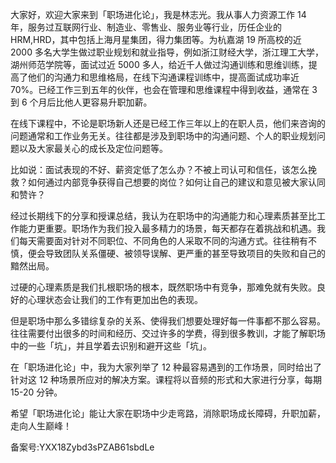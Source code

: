 大家好，欢迎大家来到「职场进化论」，我是林志光。我从事人力资源工作 14 年，服务过互联网行业、制造业、零售业、服务业等行业，历任企业的 HRM,HRD，其中包括上海月星集团，得力集团等。为杭嘉湖 19 所高校的近 2000 多名大学生做过职业规划和就业指导，例如浙江财经大学，浙江理工大学，湖州师范学院等，面试过近 5000 多人，给近千人做过沟通训练和思维训练，提高了他们的沟通力和思维格局，在线下沟通课程训练中，提高面试成功率近 70\%。已经工作三到五年的伙伴，也会在管理和思维课程中得到收益，通常在 3 到 6 个月后比他人更容易升职加薪。

在线下课程中，不论是职场新人还是已经工作三年以上的在职人员，他们来咨询的问题通常和工作业务无关。往往都是涉及到职场中的沟通问题、个人的职业规划问题以及大家最关心的成长及定位问题等。

比如说：面试表现的不好、薪资定低了怎么办？不被上司认可和信任，该怎么挽救？如何通过内部竞争获得自己想要的岗位？如何让自己的建议和意见被大家认同和赞许？

经过长期线下的分享和授课总结，我认为在职场中的沟通能力和心理素质甚至比工作能力更重要。职场作为我们投入最多精力的场景，每天都存在着挑战和机遇。我们每天需要面对针对不同职位、不同角色的人采取不同的沟通方式。往往稍有不慎，便会导致团队关系僵硬、被领导误解、更严重的甚至导致项目的失败和自己的黯然出局。

过硬的心理素质是我们扎根职场的根本，既然职场中有竞争，那难免就有失败。良好的心理状态会让我们的工作有更加出色的表现。

但是职场中那么多错综复杂的关系、使得我们想要处理好每一件事都不那么容易。往往需要付出很多的时间和经历、交过许多的学费，得到很多教训，才能了解职场中的一些「坑」，并且学着去识别和避开这些「坑」。

在「职场进化论」中，我为大家列举了 12 种最容易遇到的工作场景，同时给出了针对这 12 种场景所应对的解决方案。课程将以音频的形式和大家进行分享，每期 15-20 分钟。

希望「职场进化论」能让大家在职场中少走弯路，消除职场成长障碍，升职加薪，走向人生巅峰！

备案号:YXX18Zybd3sPZAB61sbdLe